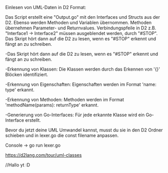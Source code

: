 Einlesen von UML-Daten in D2 Format: 

Das Script erstellt eine "Output.go" mit den Interfaces und Structs aus der D2. Ebenso werden Methoden und Variablen übernommen. Methoden übernehmen Parameter- und Returnvalues.
Verbindungspfeile in D2 z.B. "Interface1 -> Interface2" müssen ausgeblendet werden, durch "#STOP".
Das Skript hört dann auf die D2 zu lesen, wenn es "#STOP" erkennt und fängt an zu schreiben.

-Das Skript hört dann auf die D2 zu lesen, wenn es "#STOP" erkennt und fängt an zu schreiben.

-Erkennung von Klassen: Die Klassen werden durch das Erkennen von '{}' Blöcken identifiziert.

-Erkennung von Eigenschaften: Eigenschaften werden im Format 'name: type' erkannt.

-Erkennung von Methoden: Methoden werden im Format 'methodName(params): returnType' erkannt.

-Generierung von Go-Interfaces: Für jede erkannte Klasse wird ein Go-Interface erstellt. 

Bevor du jetzt deine UML Umwandel kannst, musst du sie in den D2 Ordner schieben und in lexer.go die const filename anpassen. 

Console -> go run lexer.go

https://d2lang.com/tour/uml-classes 


//Hallo yt :D
